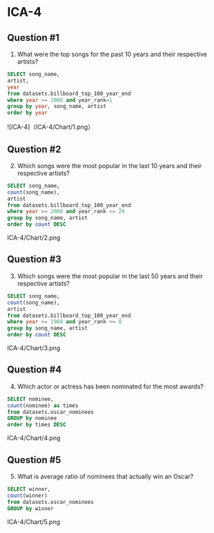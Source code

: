 # ICA-4

## Question #1
1. What were the top songs for the past 10 years and their respective artists?

```sql
SELECT song_name,
artist,
year
from datasets.billboard_top_100_year_end
where year >= 2008 and year_rank=1 
group by year, song_name, artist
order by year
```

![ICA-4]（ICA-4/Chart/1.png）

## Question #2
2. Which songs were the most popular in the last 10 years and their respective artists?

```sql
SELECT song_name,
count(song_name),
artist
from datasets.billboard_top_100_year_end
where year >= 2008 and year_rank <= 20
group by song_name, artist
order by count DESC
```

ICA-4/Chart/2.png

## Question #3
3. Which songs were the most popular in the last 50 years and their respective artists?

```sql
SELECT song_name,
count(song_name),
artist
from datasets.billboard_top_100_year_end
where year >= 1968 and year_rank <= 8
group by song_name, artist
order by count DESC
```

ICA-4/Chart/3.png

## Question #4
4. Which actor or actress has been nominated for the most awards?

```sql
SELECT nominee,
count(nominee) as times
from datasets.oscar_nominees
GROUP by nominee 
order by times DESC
```

ICA-4/Chart/4.png

## Question #5
5. What is average ratio of nominees that actually win an Oscar?

```sql
SELECT winner,
count(winner)
from datasets.oscar_nominees
GROUP by winner
 ```
 
 ICA-4/Chart/5.png
